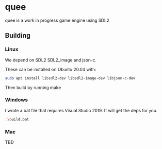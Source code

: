 # quee
quee is a work in progress game engine using SDL2

## Building
### Linux
We depend on SDL2 SDL2_image and json-c.

These can be installed on Ubuntu 20.04 with:
```bash
sudo apt install libsdl2-dev libsdl2-image-dev libjson-c-dev
```
Then build by running make
### Windows
I wrote a bat file that requires Visual Studio 2019. It will get the deps for you.
```bash
.\build.bat
```
### Mac
TBD
